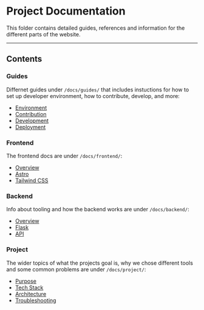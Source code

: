# Project Documentation

This folder contains detailed guides, references and information for the different parts of the website.

---

## Contents

### Guides
Differnet guides under `/docs/guides/` that includes instuctions for how to set up developer environment, how to contribute, develop, and more:
- [Environment](guides/environment)
- [Contribution](guides/contribution.md)
- [Development](guides/development.md)
- [Deployment](guides/deployment.md)

### Frontend
The frontend docs are under `/docs/frontend/`:
- [Overview](frontend/overview.md)
- [Astro](frontend/astro.md)  
- [Tailwind CSS](frontend/tailwind.md)

### Backend
Info about tooling and how the backend works are under `/docs/backend/`:
- [Overview](backend/overview.md)
- [Flask](backend/flask.md)
- [API](backend/api.md)

### Project
The wider topics of what the projects goal is, why we chose different tools and some common problems are under `/docs/project/`:
- [Purpose](project/purpose.md)
- [Tech Stack](project/techstack.md)
- [Architecture](project/architecture.md)
- [Troubleshooting](project/troubleshooting)
